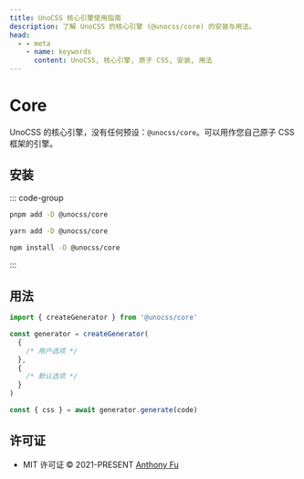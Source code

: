 ```yaml
---
title: UnoCSS 核心引擎使用指南
description: 了解 UnoCSS 的核心引擎 (@unocss/core) 的安装与用法。
head:
  - - meta
    - name: keywords
      content: UnoCSS, 核心引擎, 原子 CSS, 安装, 用法
---
```


# Core

UnoCSS 的核心引擎，没有任何预设：`@unocss/core`。可以用作您自己原子 CSS 框架的引擎。

## 安装

::: code-group

```bash [pnpm]
pnpm add -D @unocss/core
```

```bash [yarn]
yarn add -D @unocss/core
```

```bash [npm]
npm install -D @unocss/core
```

:::

## 用法

```ts
import { createGenerator } from '@unocss/core'

const generator = createGenerator(
  {
    /* 用户选项 */
  },
  {
    /* 默认选项 */
  }
)

const { css } = await generator.generate(code)
```

## 许可证

- MIT 许可证 &copy; 2021-PRESENT [Anthony Fu](https://github.com/antfu)
